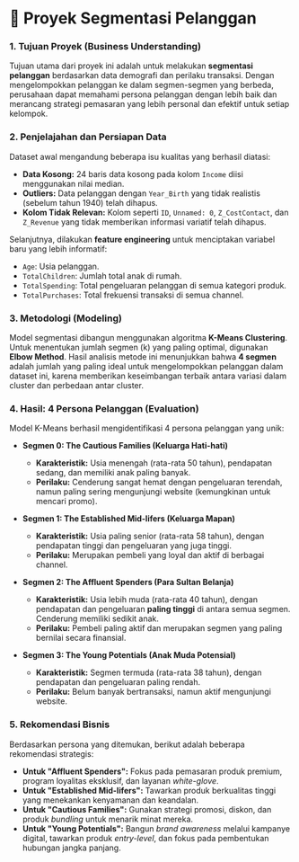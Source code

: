 # 📝 Proyek Segmentasi Pelanggan

### **1. Tujuan Proyek (Business Understanding)**
Tujuan utama dari proyek ini adalah untuk melakukan **segmentasi pelanggan** berdasarkan data demografi dan perilaku transaksi. Dengan mengelompokkan pelanggan ke dalam segmen-segmen yang berbeda, perusahaan dapat memahami persona pelanggan dengan lebih baik dan merancang strategi pemasaran yang lebih personal dan efektif untuk setiap kelompok.

### **2. Penjelajahan dan Persiapan Data**
Dataset awal mengandung beberapa isu kualitas yang berhasil diatasi:
* **Data Kosong:** 24 baris data kosong pada kolom `Income` diisi menggunakan nilai median.
* **Outliers:** Data pelanggan dengan `Year_Birth` yang tidak realistis (sebelum tahun 1940) telah dihapus.
* **Kolom Tidak Relevan:** Kolom seperti `ID`, `Unnamed: 0`, `Z_CostContact`, dan `Z_Revenue` yang tidak memberikan informasi variatif telah dihapus.

Selanjutnya, dilakukan **feature engineering** untuk menciptakan variabel baru yang lebih informatif:
* `Age`: Usia pelanggan.
* `TotalChildren`: Jumlah total anak di rumah.
* `TotalSpending`: Total pengeluaran pelanggan di semua kategori produk.
* `TotalPurchases`: Total frekuensi transaksi di semua channel.

### **3. Metodologi (Modeling)**
Model segmentasi dibangun menggunakan algoritma **K-Means Clustering**. Untuk menentukan jumlah segmen (k) yang paling optimal, digunakan **Elbow Method**. Hasil analisis metode ini menunjukkan bahwa **4 segmen** adalah jumlah yang paling ideal untuk mengelompokkan pelanggan dalam dataset ini, karena memberikan keseimbangan terbaik antara variasi dalam cluster dan perbedaan antar cluster.

### **4. Hasil: 4 Persona Pelanggan (Evaluation)**
Model K-Means berhasil mengidentifikasi 4 persona pelanggan yang unik:

* **Segmen 0: The Cautious Families (Keluarga Hati-hati)**
    * **Karakteristik:** Usia menengah (rata-rata 50 tahun), pendapatan sedang, dan memiliki anak paling banyak.
    * **Perilaku:** Cenderung sangat hemat dengan pengeluaran terendah, namun paling sering mengunjungi website (kemungkinan untuk mencari promo).

* **Segmen 1: The Established Mid-lifers (Keluarga Mapan)**
    * **Karakteristik:** Usia paling senior (rata-rata 58 tahun), dengan pendapatan tinggi dan pengeluaran yang juga tinggi.
    * **Perilaku:** Merupakan pembeli yang loyal dan aktif di berbagai channel.

* **Segmen 2: The Affluent Spenders (Para Sultan Belanja)**
    * **Karakteristik:** Usia lebih muda (rata-rata 40 tahun), dengan pendapatan dan pengeluaran **paling tinggi** di antara semua segmen. Cenderung memiliki sedikit anak.
    * **Perilaku:** Pembeli paling aktif dan merupakan segmen yang paling bernilai secara finansial.

* **Segmen 3: The Young Potentials (Anak Muda Potensial)**
    * **Karakteristik:** Segmen termuda (rata-rata 38 tahun), dengan pendapatan dan pengeluaran paling rendah.
    * **Perilaku:** Belum banyak bertransaksi, namun aktif mengunjungi website.

### **5. Rekomendasi Bisnis**
Berdasarkan persona yang ditemukan, berikut adalah beberapa rekomendasi strategis:
* **Untuk "Affluent Spenders":** Fokus pada pemasaran produk premium, program loyalitas eksklusif, dan layanan *white-glove*.
* **Untuk "Established Mid-lifers":** Tawarkan produk berkualitas tinggi yang menekankan kenyamanan dan keandalan.
* **Untuk "Cautious Families":** Gunakan strategi promosi, diskon, dan produk *bundling* untuk menarik minat mereka.
* **Untuk "Young Potentials":** Bangun *brand awareness* melalui kampanye digital, tawarkan produk *entry-level*, dan fokus pada pembentukan hubungan jangka panjang.
